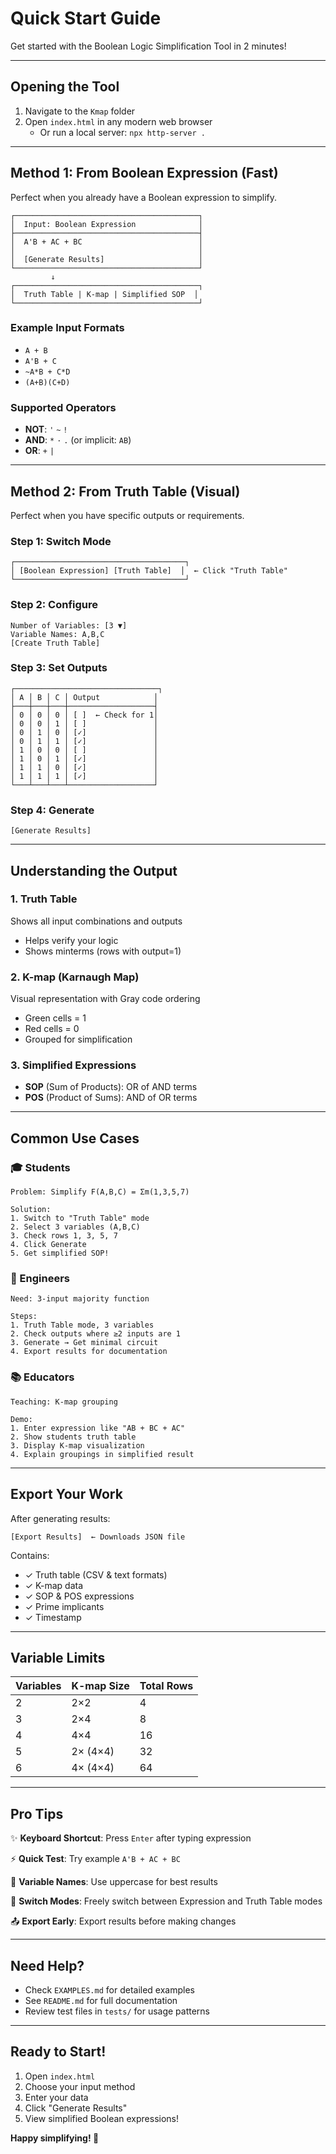 # Quick Start Guide

Get started with the Boolean Logic Simplification Tool in 2 minutes!

---

## Opening the Tool

1. Navigate to the `Kmap` folder
2. Open `index.html` in any modern web browser
   - Or run a local server: `npx http-server .`

---

## Method 1: From Boolean Expression (Fast)

Perfect when you already have a Boolean expression to simplify.

```
┌─────────────────────────────────────────┐
│  Input: Boolean Expression              │
├─────────────────────────────────────────┤
│  A'B + AC + BC                          │
│                                         │
│  [Generate Results]                     │
└─────────────────────────────────────────┘
         ↓
┌─────────────────────────────────────────┐
│  Truth Table | K-map | Simplified SOP  │
└─────────────────────────────────────────┘
```

### Example Input Formats
- `A + B`
- `A'B + C`
- `~A*B + C*D`
- `(A+B)(C+D)`

### Supported Operators
- **NOT**: `'` `~` `!`
- **AND**: `*` `·` `.` (or implicit: `AB`)
- **OR**: `+` `|`

---

## Method 2: From Truth Table (Visual)

Perfect when you have specific outputs or requirements.

### Step 1: Switch Mode
```
┌──────────────────────────────────────┐
│ [Boolean Expression] [Truth Table]  │  ← Click "Truth Table"
└──────────────────────────────────────┘
```

### Step 2: Configure
```
Number of Variables: [3 ▼]
Variable Names: A,B,C
[Create Truth Table]
```

### Step 3: Set Outputs
```
┌────────────────────────────────┐
│ A │ B │ C │ Output            │
├───┼───┼───┼───────────────────┤
│ 0 │ 0 │ 0 │ [ ]  ← Check for 1│
│ 0 │ 0 │ 1 │ [ ]               │
│ 0 │ 1 │ 0 │ [✓]               │
│ 0 │ 1 │ 1 │ [✓]               │
│ 1 │ 0 │ 0 │ [ ]               │
│ 1 │ 0 │ 1 │ [✓]               │
│ 1 │ 1 │ 0 │ [✓]               │
│ 1 │ 1 │ 1 │ [✓]               │
└───┴───┴───┴───────────────────┘
```

### Step 4: Generate
```
[Generate Results]
```

---

## Understanding the Output

### 1. Truth Table
Shows all input combinations and outputs
- Helps verify your logic
- Shows minterms (rows with output=1)

### 2. K-map (Karnaugh Map)
Visual representation with Gray code ordering
- Green cells = 1
- Red cells = 0
- Grouped for simplification

### 3. Simplified Expressions
- **SOP** (Sum of Products): OR of AND terms
- **POS** (Product of Sums): AND of OR terms

---

## Common Use Cases

### 🎓 Students
```
Problem: Simplify F(A,B,C) = Σm(1,3,5,7)

Solution:
1. Switch to "Truth Table" mode
2. Select 3 variables (A,B,C)
3. Check rows 1, 3, 5, 7
4. Click Generate
5. Get simplified SOP!
```

### 🔧 Engineers
```
Need: 3-input majority function

Steps:
1. Truth Table mode, 3 variables
2. Check outputs where ≥2 inputs are 1
3. Generate → Get minimal circuit
4. Export results for documentation
```

### 📚 Educators
```
Teaching: K-map grouping

Demo:
1. Enter expression like "AB + BC + AC"
2. Show students truth table
3. Display K-map visualization
4. Explain groupings in simplified result
```

---

## Export Your Work

After generating results:

```
[Export Results]  ← Downloads JSON file
```

Contains:
- ✓ Truth table (CSV & text formats)
- ✓ K-map data
- ✓ SOP & POS expressions
- ✓ Prime implicants
- ✓ Timestamp

---

## Variable Limits

| Variables | K-map Size | Total Rows |
|-----------|------------|------------|
| 2         | 2×2        | 4          |
| 3         | 2×4        | 8          |
| 4         | 4×4        | 16         |
| 5         | 2× (4×4)   | 32         |
| 6         | 4× (4×4)   | 64         |

---

## Pro Tips

✨ **Keyboard Shortcut**: Press `Enter` after typing expression

⚡ **Quick Test**: Try example `A'B + AC + BC`

🎯 **Variable Names**: Use uppercase for best results

🔄 **Switch Modes**: Freely switch between Expression and Truth Table modes

📤 **Export Early**: Export results before making changes

---

## Need Help?

- Check `EXAMPLES.md` for detailed examples
- See `README.md` for full documentation
- Review test files in `tests/` for usage patterns

---

## Ready to Start!

1. Open `index.html`
2. Choose your input method
3. Enter your data
4. Click "Generate Results"
5. View simplified Boolean expressions!

**Happy simplifying! 🎉**
